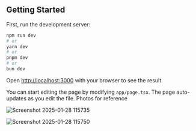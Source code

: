 

## Getting Started

First, run the development server:

```bash
npm run dev
# or
yarn dev
# or
pnpm dev
# or
bun dev
```

Open [http://localhost:3000](http://localhost:3000) with your browser to see the result.

You can start editing the page by modifying `app/page.tsx`. The page auto-updates as you edit the file.
Photos for reference


![Screenshot 2025-01-28 115735](https://github.com/user-attachments/assets/25a50393-e5f9-4812-be21-98a3fd574ad6)

![Screenshot 2025-01-28 115750](https://github.com/user-attachments/assets/c74d571e-a22c-4e18-91b3-67624336f65a)


